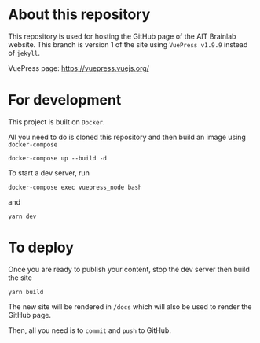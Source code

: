 # About this repository

This repository is used for hosting the GitHub page of the AIT Brainlab website.
This branch is version 1 of the site using `VuePress v1.9.9` instead of `jekyll`. 

VuePress page: https://vuepress.vuejs.org/

# For development

This project is built on `Docker`.

All you need to do is cloned this repository and then build an image using `docker-compose`

```shell
docker-compose up --build -d
```

To start a dev server, run

```shell
docker-compose exec vuepress_node bash
```

and


```shell
yarn dev
```

# To deploy

Once you are ready to publish your content, stop the dev server then build the site

```shell
yarn build
```

The new site will be rendered in `/docs` which will also be used to render the GitHub page.

Then, all you need is to `commit` and `push` to GitHub.